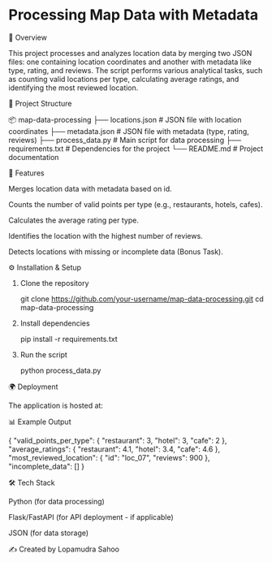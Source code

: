 # Processing Map Data with Metadata
 
 📌 Overview

This project processes and analyzes location data by merging two JSON files: one containing location coordinates and another with metadata like type, rating, and reviews. The script performs various analytical tasks, such as counting valid locations per type, calculating average ratings, and identifying the most reviewed location.

📂 Project Structure

📦 map-data-processing
├── locations.json       # JSON file with location coordinates
├── metadata.json        # JSON file with metadata (type, rating, reviews)
├── process_data.py      # Main script for data processing
├── requirements.txt     # Dependencies for the project
└── README.md            # Project documentation

🚀 Features

Merges location data with metadata based on id.

Counts the number of valid points per type (e.g., restaurants, hotels, cafes).

Calculates the average rating per type.

Identifies the location with the highest number of reviews.

Detects locations with missing or incomplete data (Bonus Task).


⚙️ Installation & Setup

1. Clone the repository
   
   git clone https://github.com/your-username/map-data-processing.git
   cd map-data-processing
   
2. Install dependencies

   pip install -r requirements.txt

3. Run the script

   python process_data.py

🌍 Deployment

The application is hosted at: 

📊 Example Output

{
  "valid_points_per_type": {
    "restaurant": 3,
    "hotel": 3,
    "cafe": 2
  },
  "average_ratings": {
    "restaurant": 4.1,
    "hotel": 3.4,
    "cafe": 4.6
  },
  "most_reviewed_location": {
    "id": "loc_07",
    "reviews": 900
  },
  "incomplete_data": []
}

🛠 Tech Stack

Python (for data processing)

Flask/FastAPI (for API deployment - if applicable)

JSON (for data storage)


✍️ Created by Lopamudra Sahoo
